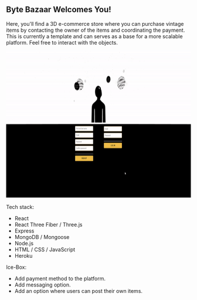 ## Byte Bazaar Welcomes You!

Here, you'll find a 3D e-commerce store where you can purchase vintage items by contacting the owner of the items and coordinating the payment. This is currently a template and can serves as a base for a more scalable platform. Feel free to interact with the objects.

<img src="bytebazaar_gif.gif" width="600" height="400" />

Tech stack:

- React
- React Three Fiber / Three.js
- Express
- MongoDB / Mongoose
- Node.js
- HTML / CSS / JavaScript
- Heroku

Ice-Box:

- Add payment method to the platform.
- Add messaging option.
- Add an option where users can post their own items.
